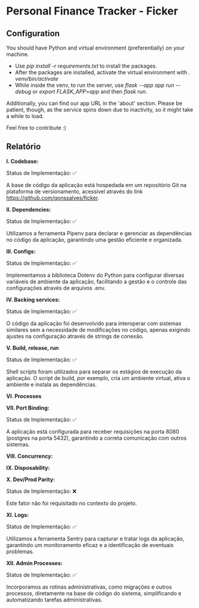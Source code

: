# Personal Finance Tracker - Ficker

## Configuration
You should have Python and virtual environment (preferentially) on your machine.
* Use <em>pip install -r requirements.txt</em> to install the packages.
* After the packages are installed, activate the virtual environment with <em>. venv/bin/activate</em>
* While inside the venv, to run the server, use <em>flask --app app run --debug</em> or <em>export FLASK_APP=app</em> and then <em>flask run</em>.

Additionally, you can find our app URL in the 'about' section. Please be patient, though, as the service spins down due to inactivity, so it might take a while to load.

Feel free to contribute :)

## Relatório

<b>I. Codebase:</b>

Status de Implementação: ✅

A base de código da aplicação está hospedada em um repositório Git na plataforma de versionamento, acessível através do link https://github.com/gonssalves/ficker.

<b>II. Dependencies:</b>

Status de Implementação: ✅

Utilizamos a ferramenta Pipenv para declarar e gerenciar as dependências no código da aplicação, garantindo uma gestão eficiente e organizada.

<b>III. Configs:</b>

Status de Implementação: ✅

Implementamos a biblioteca Dotenv do Python para configurar diversas variáveis de ambiente da aplicação, facilitando a gestão e o controle das configurações através de arquivos .env.

<b>IV. Backing services:</b>

Status de Implementação: ✅

O código da aplicação foi desenvolvido para interoperar com sistemas similares sem a necessidade de modificações no código, apenas exigindo ajustes na configuração através de strings de conexão.


<b>V. Build, release, run</b>

Status de Implementação: ✅

Shell scripts foram utilizados para separar os estágios de execução da aplicação. O script de build, por exemplo, cria um ambiente virtual, ativa o ambiente e instala as dependências. 

<b>VI. Processes</b>

<b>VII. Port Binding:</b>

Status de Implementação: ✅

A aplicação está configurada para receber requisições na porta 8080 (postgres na porta 5432), garantindo a correta comunicação com outros sistemas.

<b>VIII. Concurrency:</b>

<b>IX. Disposability:</b>

<b>X. Dev/Prod Parity:</b>

Status de Implementação: ❌

Este fator não foi requisitado no contexto do projeto.

<b>XI. Logs:</b>

Status de Implementação: ✅

Utilizamos a ferramenta Sentry para capturar e tratar logs da aplicação, garantindo um monitoramento eficaz e a identificação de eventuais problemas.

<b>XII. Admin Processes:</b>

Status de Implementação: ✅

Incorporamos as rotinas administrativas, como migrações e outros processos, diretamente na base de código do sistema, simplificando e automatizando tarefas administrativas.


